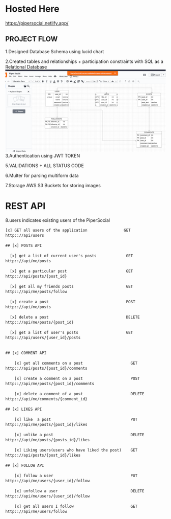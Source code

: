 # Hosted Here
https://pipersocial.netlify.app/
## PROJECT FLOW

1.Designed Database Schema using lucid chart

2.Created tables and relationships + participation constraints with SQL as a Relational Database
![](server/Piper.png)
3.Authentication using JWT TOKEN  

5.VALIDATIONS + ALL STATUS CODE

6.Multer for parsing multiform data

7.Storage AWS S3 Buckets for storing images 

# REST API

8.users indicates existing users of the PiperSocial    

    [x] GET all users of the application                GET       http:://api/users

    ## [x] POSTS API

      [x] get a list of current user's posts             GET      http:://api/me/posts

      [x] get a particular post                          GET      http:://api/posts/{post_id}

      [x] get all my friends posts                       GET      http:://api/me/posts/follow

      [x] create a post                                  POST     http:://api/me/posts

      [x] delete a post                                  DELETE   http:://api/me/posts/{post_id}

      [x] get a list of user's posts                     GET      http:://api/users/{user_id}/posts


    ## [x] COMMENT API

        [x] get all comments on a post                     GET      http:://api/posts/{post_id}/comments

        [x] create a comment on a post                     POST     http:://api/me/posts/{post_id}/comments

        [x] delete a comment of a post                     DELETE   http:://api/me/comments/{comment_id}

    ## [x] LIKES API

        [x] like  a post                                   PUT      http:://api/me/posts/{post_id}/likes

        [x] unlike a post                                  DELETE   http:://api/me/posts/{posts_id}/likes

        [x] Liking users(users who have liked the post)    GET      http:://api/posts/{post_id}/likes

    ## [x] FOLLOW API

        [x] follow a user                                  PUT      http:://api/me/users/{user_id}/follow

        [x] unfollow a user                                DELETE   http:://api/me/users/{user_id}/follow

        [x] get all users I follow                         GET      http:://api/me/users/follow




